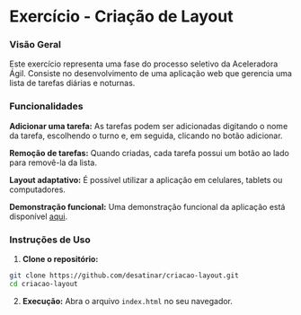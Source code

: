 # Exercício - Criação de Layout

### Visão Geral
Este exercício representa uma fase do processo seletivo da Aceleradora Ágil. Consiste no desenvolvimento de uma aplicação web que gerencia uma lista de tarefas diárias e noturnas.

### Funcionalidades
**Adicionar uma tarefa:** As tarefas podem ser adicionadas digitando o nome da tarefa, escolhendo o turno e, em seguida, clicando no botão adicionar.

**Remoção de tarefas:** Quando criadas, cada tarefa possui um botão ao lado para removê-la da lista.

**Layout adaptativo:** É possível utilizar a aplicação em celulares, tablets ou computadores.

**Demonstração funcional:** Uma demonstração funcional da aplicação está disponível [aqui](https://criacao-layout.netlify.app/).

### Instruções de Uso
1. **Clone o repositório:**

```bash
git clone https://github.com/desatinar/criacao-layout.git
cd criacao-layout
```

2. **Execução:**
Abra o arquivo `index.html` no seu navegador.
